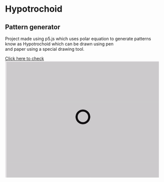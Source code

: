 # Hypotrochoid
## Pattern generator
Project made using p5.js which uses polar equation to generate patterns\
know as Hypotrochoid which can be drawn using pen\
and paper using a special drawing tool.

[Click here to check](https://karandeep09.github.io/p5js/Hypotrochoid/static.html)\
![gif](/Hypotrochoid/pattern.gif)
